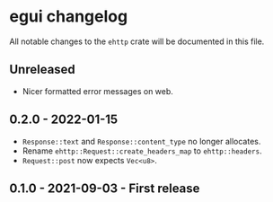 # egui changelog

All notable changes to the `ehttp` crate will be documented in this file.


## Unreleased
* Nicer formatted error messages on web.


## 0.2.0 - 2022-01-15
* `Response::text` and `Response::content_type` no longer allocates.
* Rename `ehttp::Request::create_headers_map` to `ehttp::headers`.
* `Request::post` now expects `Vec<u8>`.


## 0.1.0 - 2021-09-03 - First release
